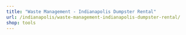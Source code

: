 ```yaml
---
title: "Waste Management - Indianapolis Dumpster Rental"
url: /indianapolis/waste-management-indianapolis-dumpster-rental/
shop: tools
---
```

